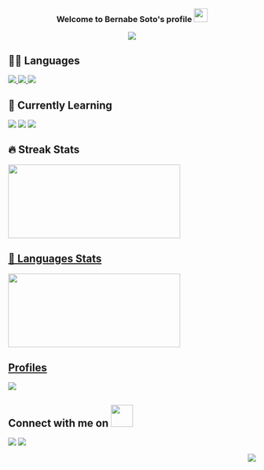 
<h3 align="center">
  Welcome to Bernabe Soto's profile
  <img src="https://media.giphy.com/media/hvRJCLFzcasrR4ia7z/giphy.gif" width="28">
</h3>
<p align="center">
  <a href="https://github.com/DenverCoder1/readme-typing-svg"><img src="https://readme-typing-svg.demolab.com/?lines=Experienced+Java+Developer;Always+learning+new+things&font=Fira%20Code&center=true&width=440&height=45&color=35B9F3FF&vCenter=true&size=22&pause=1000"></a>
</p>


## 👨‍💻 Languages 

<a href="https://medium.com/@bernabesc">
    <img src="https://img.shields.io/badge/Java-ED8B00?logo=java&logoColor=white" />
</a>
<a href="https://medium.com/@bernabesc">
    <img src="https://img.shields.io/badge/python-3670A0?logo=python&logoColor=ffdd54" />
</a>

<a href="https://medium.com/@bernabesc">
    <img src="https://img.shields.io/badge/LabView-FFDB00?logo=LabView&logoColor=black" />
</a>



## 📘 Currently Learning 
<img src = "https://img.shields.io/badge/Google_Cloud-4285F4?logo=google-cloud&logoColor=white"> <img src = "https://img.shields.io/badge/kotlin-%237F52FF.svg?logo=kotlin&logoColor=white"> <img src = "https://img.shields.io/badge/angular-%23DD0031.svg?logo=angular&logoColor=white">

## 🔥 Streak Stats 
<a href="https://github.com/bernabesc">
<p><img height="150em" width="350" src="https://github-readme-streak-stats.herokuapp.com/?user=bernabesc&theme=dracula"/></p>

## 📕 Languages Stats
<img height="150em" width="350" src="https://github-readme-stats.vercel.app/api/top-langs/?username=bernabesc&layout=compact&langs_count=8&hide_border=true&theme=dracula"/>

## Profiles
  
[<img src="https://img.shields.io/badge/linkedin-%230077B5.svg?logo=linkedin&logoColor=white">](https://www.linkedin.com/in/bernabesoto/)
## Connect with me on <img src="https://acegif.com/wp-content/gifs/handshake-46.gif" width="45px">  
[<img src="https://img.shields.io/badge/Gmail-D14836?logo=gmail&logoColor=white">](https://mail.google.com/mail/?view=cm&fs=1&to=bernabesc@gmail.com)
 [<img src="https://img.shields.io/badge/Discord-7289DA?logo=discord&logoColor=white">](https://discordapp.com/users/LimitlessBerna#6797)

<img src="https://img.shields.io/github/watchers/bernabesc/bernabesc.svg" align="right">
